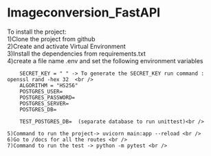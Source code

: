 # Imageconversion_FastAPI
To install the project: <br />
    1)Clone the project from github <br />
    2)Create and activate Virtual Environment <br />
    3)Install the dependencies from requirements.txt <br />
    4)create a file name .env and set the following environment variables <br />
        
        SECRET_KEY = " " -> To generate the SECRET_KEY run command : openssl rand -hex 32  <br />
        ALGORITHM = "HS256"
        POSTGRES_USER=
        POSTGRES_PASSWORD=
        POSTGRES_SERVER=
        POSTGRES_DB=

        TEST_POSTGRES_DB=  (separate database to run unittest)<br />
        
    5)Command to run the project-> uvicorn main:app --reload <br />
    6)Go to /docs for all the routes <br />
    7)Command to run the test -> python -m pytest <br />
